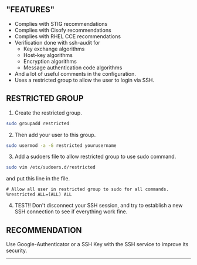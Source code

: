 ## "FEATURES"

- Complies with STIG recommendations
- Complies with Cisofy recommendations
- Complies with RHEL CCE recommendations
- Verification done with ssh-audit for
	- Key exchange algorithms
	- Host-key algorithms
	- Encryption algorithms
	- Message authentication code algorithms
- And a lot of useful comments in the configuration.
- Uses a restricted group to allow the user to login via SSH.


## RESTRICTED GROUP

1. Create the restricted group.

```bash
sudo groupadd restricted
```

2. Then add your user to this group.

```bash
sudo usermod -a -G restricted yourusername
```

3. Add a sudoers file to allow restricted group to use sudo command.

```bash
sudo vim /etc/sudoers.d/restricted
```

and put this line in the file.

```
# Allow all user in restricted group to sudo for all commands.
%restricted ALL=(ALL) ALL
```

4. TEST!! Don't disconnect your SSH session, and try to establish a new SSH connection to see if everything work fine.


## RECOMMENDATION

Use Google-Authenticator or a SSH Key with the SSH service to improve its security.

---
[logo]: ./md/logo.png "Cybionet"

